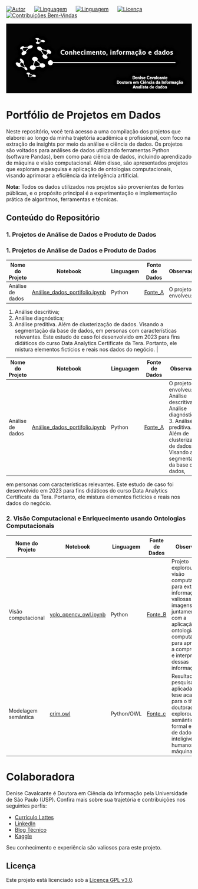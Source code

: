 
[![Autor](https://img.shields.io/badge/Autor-Denise%20Cavalcante-brightgreen)]([URL_do_seu_perfil_no_GitHub](https://github.com/DeniseCavalcante))
&nbsp;&nbsp;&nbsp;&nbsp;
[![Linguagem](https://img.shields.io/badge/Linguagem-Python-blue)](https://github.com/DeniseCavalcante/Portfolio-dados)
&nbsp;&nbsp;&nbsp;&nbsp;
[![Linguagem](https://img.shields.io/badge/Linguagem-OWL-blue)](https://github.com/DeniseCavalcante/Portfolio-dados)
&nbsp;&nbsp;&nbsp;&nbsp;
[![Licença](https://img.shields.io/badge/Licença-GPLv3-red)](https://perso.crans.org/besson/LICENSE.html)
&nbsp;&nbsp;&nbsp;&nbsp;
[![Contribuições Bem-Vindas](https://img.shields.io/badge/Contribui%C3%A7%C3%B5es-Bem%20Vindas-brightgreen)](https://github.com/DeniseCavalcante/Portfolio-dados)

![](https://raw.githubusercontent.com/DeniseCavalcante/imagens/main/logogit.png)

# Portfólio de Projetos em Dados

Neste repositório, você terá acesso a uma compilação dos projetos que elaborei ao longo da minha trajetória acadêmica e profissional, com foco na extração de insights por meio da análise e ciência de dados. Os projetos são voltados para análises de dados utilizando ferramentas Python (software Pandas), bem como para ciência de dados, incluindo aprendizado de máquina e visão computacional. Além disso, são apresentados projetos que exploram a pesquisa e aplicação de ontologias computacionais, visando aprimorar a eficiência da inteligência artificial.

**Nota:** Todos os dados utilizados nos projetos são provenientes de fontes públicas, e o propósito principal é a experimentação e implementação prática de algoritmos, ferramentas e técnicas.

## Conteúdo do Repositório

### 1. Projetos de Análise de Dados e Produto de Dados

### 1. Projetos de Análise de Dados e Produto de Dados

| Nome do Projeto      | Notebook                                    | Linguagem | Fonte de Dados                          | Observação                |
| -------------------- | ------------------------------------------- | ---------- | --------------------------------------- | ------------------------- |
| Análise de dados     | [Análise_dados_portifolio.ipynb](analise_dados) | Python     | [Fonte_A](visão_computacional/dados)   | O projeto envolveu:
1. Análise descritiva;
2. Análise diagnóstica;
3. Análise preditiva.
Além de clusterização de dados. Visando a segmentação da base de dados,
em personas com características relevantes. Este estudo de caso foi desenvolvido
em 2023 para fins didáticos do curso Data Analytics Certificate da Tera.
Portanto, ele mistura elementos fictícios e reais nos dados do negócio. |


| Nome do Projeto | Notebook                              | Linguagem | Fonte de Dados | Observação                |
| --------------- | ------------------------------------- | ---------- | -------------- | ------------------------- |
| Análise de dados        | [Análise_dados_portifolio.ipynb](analise_dados) | Python     | [Fonte_A](visão_computacional/dados) | O projeto envolveu: 1. Análise descritiva; 2. Análise diagnóstica; 3. Análise preditiva. Além de clusterização de dados. Visando a segmentação da base de dados,
em personas com características relevantes. Este estudo de caso foi desenvolvido em 2023 para fins didáticos do curso Data Analytics Certificate da Tera. Portanto, ele mistura elementos fictícios e reais nos dados do negócio.

### 2. Visão Computacional e Enriquecimento usando Ontologias Computacionais

| Nome do Projeto | Notebook                              | Linguagem | Fonte de Dados | Observação                |
| --------------- | ------------------------------------- | ---------- | -------------- | ------------------------- |
| Visão computacional        | [yolo_opencv_owl.ipynb](visão_computacional) | Python     | [Fonte_B](visão_computacional/dados) | Projeto explorou a visão computacional para extrair informações valiosas de imagens, juntamente com a aplicação de ontologias computacionais para aprimorar a compreensão e interpretação dessas informações.   |
| Modelagem semântica        | [crim.owl](Resultados_Tese ) | Python/OWL    | [Fonte_c](link_para_fonte) | Resultados da pesquisa aplicada na tese acadêmica para o título de doutorado, qe explorou a semântica formal e o uso de dados inteligiveis para humanos e máquinas.   |

# Colaboradora

Denise Cavalcante é Doutora em Ciência da Informação pela Universidade de São Paulo (USP). Confira mais sobre sua trajetória e contribuições nos seguintes perfis:

- [Currículo Lattes](link_para_lattes)
- [LinkedIn](link_para_linkedin)
- [Blog Técnico](link_para_blog)
- [Kaggle](link_para_kaggle)

Seu conhecimento e experiência são valiosos para este projeto.

## Licença
Este projeto está licenciado sob a [Licença GPL v3.0](URL_do_texto_da_licenca).
